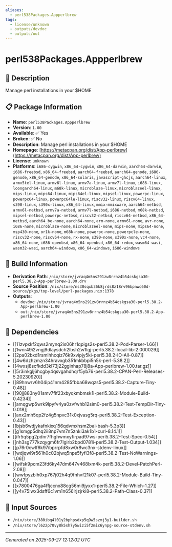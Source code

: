 ```yaml
---
aliases:
  - perl538Packages.Appperlbrew
tags:
  - license/unknown
  - outputs/devdoc
  - outputs/out
---
```


# perl538Packages.Appperlbrew

## 📝 Description

Manage perl installations in your $HOME

## 📋 Package Information

- **Name**: `perl538Packages.Appperlbrew`
- **Version**: `1.00`
- **Available**: ✅ Yes
- **Broken**: ✅ No
- **Description**: Manage perl installations in your $HOME
- **Homepage**: [https://metacpan.org/dist/App-perlbrew](https://metacpan.org/dist/App-perlbrew)
- **License**: `unknown`
- **Platforms**: `i686-cygwin`, `x86_64-cygwin`, `x86_64-darwin`, `aarch64-darwin`, `i686-freebsd`, `x86_64-freebsd`, `aarch64-freebsd`, `aarch64-genode`, `i686-genode`, `x86_64-genode`, `x86_64-solaris`, `javascript-ghcjs`, `aarch64-linux`, `armv5tel-linux`, `armv6l-linux`, `armv7a-linux`, `armv7l-linux`, `i686-linux`, `loongarch64-linux`, `m68k-linux`, `microblaze-linux`, `microblazeel-linux`, `mips-linux`, `mips64-linux`, `mips64el-linux`, `mipsel-linux`, `powerpc-linux`, `powerpc64-linux`, `powerpc64le-linux`, `riscv32-linux`, `riscv64-linux`, `s390-linux`, `s390x-linux`, `x86_64-linux`, `mmix-mmixware`, `aarch64-netbsd`, `armv6l-netbsd`, `armv7a-netbsd`, `armv7l-netbsd`, `i686-netbsd`, `m68k-netbsd`, `mipsel-netbsd`, `powerpc-netbsd`, `riscv32-netbsd`, `riscv64-netbsd`, `x86_64-netbsd`, `aarch64_be-none`, `aarch64-none`, `arm-none`, `armv6l-none`, `avr-none`, `i686-none`, `microblaze-none`, `microblazeel-none`, `mips-none`, `mips64-none`, `msp430-none`, `or1k-none`, `m68k-none`, `powerpc-none`, `powerpcle-none`, `riscv32-none`, `riscv64-none`, `rx-none`, `s390-none`, `s390x-none`, `vc4-none`, `x86_64-none`, `i686-openbsd`, `x86_64-openbsd`, `x86_64-redox`, `wasm64-wasi`, `wasm32-wasi`, `aarch64-windows`, `x86_64-windows`, `i686-windows`

## 🔧 Build Information

- **Derivation Path**: `/nix/store/jvraq4m5ns291zw8rrnz4b54cskgsa30-perl5.38.2-App-perlbrew-1.00.drv`
- **Source Position**: `/nix/store/ns30sqxb36k8jrds8z18rv96bpnwc60d-source/pkgs/top-level/perl-packages.nix:1378`
- **Outputs**:
  - `devdoc`:  `/nix/store/jvraq4m5ns291zw8rrnz4b54cskgsa30-perl5.38.2-App-perlbrew-1.00`
  - `out`:  `/nix/store/jvraq4m5ns291zw8rrnz4b54cskgsa30-perl5.38.2-App-perlbrew-1.00`

## 🔗 Dependencies

- [[11zvpxkf2qws2mynq2is06hr1qpigs2s-perl5.38.2-Pod-Parser-1.66]]
- [[1wnr49i2vngj9dlaysdch2lbsh2w1lgj-perl5.38.2-local-lib-2.000029]]
- [[2pa02bxd1rsmlhhcqiz76k9xvipjy5ki-perl5.38.2-IO-All-0.87]]
- [[4w6dzhzmzn34hravxgb351mkbbpi5n5k-perl-5.38.2]]
- [[4wxsj8scfkdd3kl73j22gginhap78j8a-App-perlbrew-1.00.tar.gz]]
- [[5r3inkglj6hcgby4qsvgahdhqrf5yb76-perl5.38.2-CPAN-Perl-Releases-5.20230920]]
- [[89hnwrv6h04ip41nm4285fbba68wqzs5-perl5.38.2-Capture-Tiny-0.48]]
- [[90jj883ny01smv7flf23xbyqkmbmsk1i-perl5.38.2-Module-Build-0.4234]]
- [[amqgwp5wrk9lpyfv4ya0zvfwhb12sim0-perl5.38.2-Test-TempDir-Tiny-0.018]]
- [[anx2mh5qp2fz4g5npvc31k0xjvasg5rq-perl5.38.2-Test-Exception-0.43]]
- [[bjsb6wdjykafnkixq156qdvmxhsm2bai-bash-5.3p3]]
- [[g1smgp5dhq2ii8np7vm7n5znki3ak1b1-curl-8.14.1]]
- [[ifr5q5pg2pdnr7fhghwmxyfirpad97ws-perl5.38.2-Test-Spec-0.54]]
- [[nh3sg777kzqygm6fr7lgirb2bpd0781i-perl5.38.2-Test-Output-1.034]]
- [[p76r0cwlf6k97ibprrpfd8xw0r8wc3nx-stdenv-linux]]
- [[wdjqwl9r561h0c02bjwq5nps5fyfi3f8-perl5.38.2-Test-NoWarnings-1.06]]
- [[wifsk9pcm23fd6ky47dm647v468lxm4k-perl5.38.2-Devel-PatchPerl-2.08]]
- [[wwfpyzblh0xp767j02h4q9fnhvf21k07-perl5.38.2-Module-Build-Tiny-0.047]]
- [[x7800476ga4ffjccnx88cg56mi9jyxx1-perl5.38.2-File-Which-1.27]]
- [[y4v75iwx3dsff6c1vm1n656lrjzjrki8-perl5.38.2-Path-Class-0.37]]

## 📁 Input Sources

- `/nix/store/380ibq4l01y2bphpsdxp5q9w5szmj3y1-builder.sh`
- `/nix/store/l622p70vy8k5sh7y5wizi5f2mic6ynpg-source-stdenv.sh`

---
*Generated on 2025-09-27 12:12:02 UTC*

